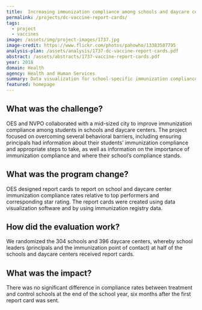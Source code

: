 ```yaml
---
title:  Increasing immunization compliance among schools and daycare centers in D.C.
permalink: /projects/dc-vaccine-report-cards/
tags:
  - project
  - vaccines
image: /assets/img/project-images/1737.jpg
image-credit: https://www.flickr.com/photos/pahowho/13383587795
analysis-plan: /assets/analysis/1737-dc-vaccine-report-cards.pdf
abstract: /assets/abstracts/1737-vaccine-report-cards.pdf
year: 2018  
domain: Health
agency: Health and Human Services
summary: Data visualization for school-specific immunization compliance reports.
featured: homepage
---
```


## What was the challenge?

OES and NVPO collaborated with a mid-sized city to improve immunization compliance among students in schools and daycare centers. The project focused on overcoming several behavioral barriers, including ensuring principals had information about their students’ immunization compliance and appropriate steps to take, as well as information on the importance of immunization compliance and where their school’s compliance stands. 

## What was the program change?

OES designed report cards to report on school and daycare center immunization compliance rates relative to top performers and corresponding star rating. The report cards were created using data visualization software and by using immunization registry data. 

## How did the evaluation work?

We randomized the 304 schools and 396 daycare centers, whereby school leaders (principals and the immunization point of contact) at half of the schools and daycare centers received report cards. 

## What was the impact?

There was no significant difference in compliance rates between treatment and control schools at the end of the school year, six months after the first report card was sent.
